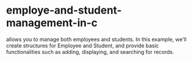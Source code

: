 # employe-and-student-management-in-c
allows you to manage both employees and students. In this example, we'll create structures for Employee and Student, and provide basic functionalities such as adding, displaying, and searching for records.
